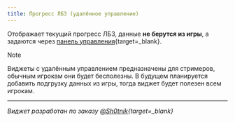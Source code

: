 ```yaml
---
title: Прогресс ЛБЗ (удалённое управление)
---
```


Отображает текущий прогресс ЛБЗ, данные **не берутся из игры**, а задаются через [панель управления](/remote-control){target=_blank}.


> [!NOTE]
> Виджеты с удалённым управлением предназначены для стримеров, обычным игрокам они будет бесполезны. В будущем планируется добавить подгрузку данных из игры, тогда виджет будет полезен всем игрокам.


---

*Виджет разработан по заказу [@Sh0tnik](https://www.youtube.com/channel/UCWyKpCMEyF22WziHeQ-2qJA){target=_blank}*